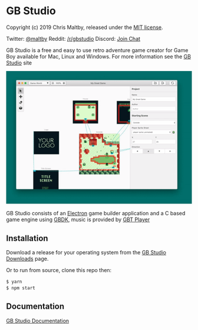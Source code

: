 # GB Studio

Copyright (c) 2019 Chris Maltby, released under the [MIT license](https://opensource.org/licenses/MIT).

Twitter: [@maltby](https://www.twitter.com/maltby)
Reddit: [/r/gbstudio](https://www.reddit.com/r/gbstudio)
Discord: [Join Chat](https://discord.gg/bxerKnc)

GB Studio is a free and easy to use retro adventure game creator for Game Boy available for Mac, Linux and Windows.
For more information see the [GB Studio](https://www.gbstudio.dev) site

![GB Studio](gbstudio.gif)

GB Studio consists of an [Electron](https://electronjs.org/) game builder application and a C based game engine using [GBDK](http://gbdk.sourceforge.net/), music is provided by [GBT Player](https://github.com/AntonioND/gbt-player)

## Installation

Download a release for your operating system from the [GB Studio Downloads](https://www.gbstudio.dev/download) page.

Or to run from source, clone this repo then:

```bash
$ yarn
$ npm start
```

## Documentation

[GB Studio Documentation](https://www.gbstudio.dev/docs)
